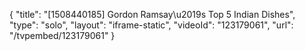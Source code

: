 {
    "title": "[1508440185] Gordon Ramsay\u2019s Top 5 Indian Dishes",
    "type": "solo",
    "layout": "iframe-static",
    "videoId": "123179061",
    "url": "\/tvpembed\/123179061"
}